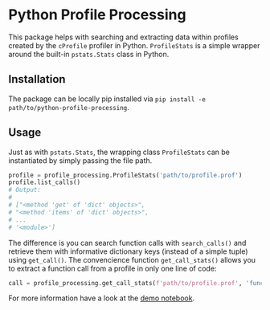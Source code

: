 # Python Profile Processing
This package helps with searching and extracting data within profiles created by the `cProfile` profiler in Python.
`ProfileStats` is a simple wrapper around the built-in `pstats.Stats` class in Python.

## Installation
The package can be locally pip installed via `pip install -e path/to/python-profile-processing`.

## Usage
Just as with `pstats.Stats`, the wrapping class `ProfileStats` can be instantiated by simply passing
the file path.

```Python
profile = profile_processing.ProfileStats('path/to/profile.prof')
profile.list_calls()
# Output:
#
# ["<method 'get' of 'dict' objects>",
# "<method 'items' of 'dict' objects>",
# ...
# '<module>']
```

The difference is you can search function calls with `search_calls()` and retrieve them with informative
dictionary keys (instead of a simple tuple) using `get_call()`.
The convencience function `get_call_stats()` allows you to extract a function call from a profile in only
one line of code:

```Python
call = profile_processing.get_call_stats(f'path/to/profile.prof', 'function_of_interest')
```

For more information have a look at the [demo notebook](https://github.com/frederikwilde/python-profile-processing/blob/main/demo/Python%20Profile%20Processing%20Demo.ipynb).
